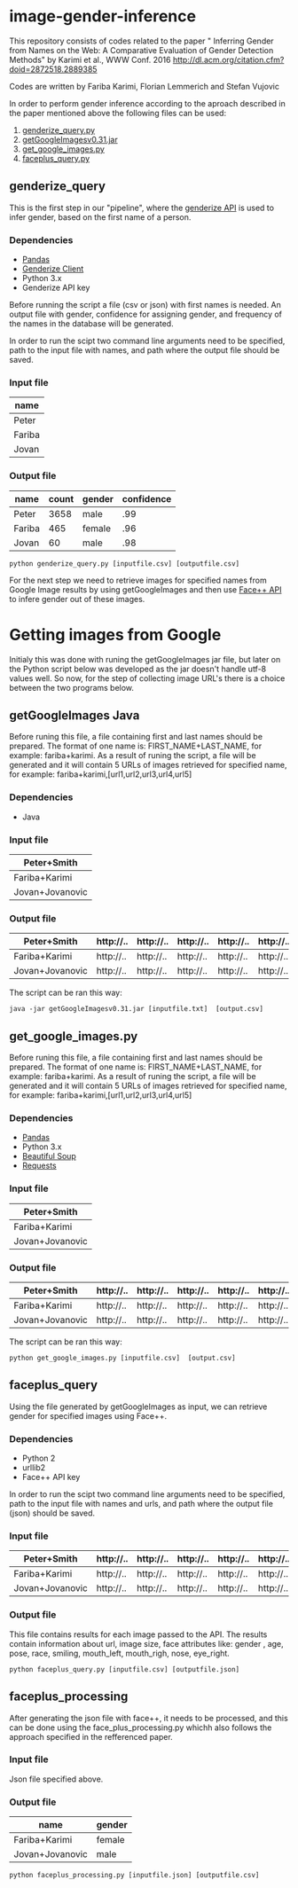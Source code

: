 # image-gender-inference
This repository consists of codes related to the paper " Inferring Gender from Names on the Web: A Comparative Evaluation of Gender Detection Methods" by Karimi et al., WWW Conf. 2016 http://dl.acm.org/citation.cfm?doid=2872518.2889385

Codes are written by
Fariba Karimi, Florian Lemmerich and Stefan Vujovic

In order to perform gender inference according to the aproach described in the paper mentioned above the following files can be used:
1. [genderize_query.py](https://github.com/frbkrm/image-gender-inference/blob/master/genderize_query.py)
2. [getGoogleImagesv0.31.jar](https://github.com/frbkrm/image-gender-inference/blob/master/getGoogleImagesv0.31.jar)
3. [get_google_images.py](https://github.com/frbkrm/image-gender-inference/blob/master/get_google_images.py)
4. [faceplus_query.py](https://github.com/frbkrm/image-gender-inference/blob/master/faceplus_query.py)

## genderize_query

This is the first step in our "pipeline", where the [genderize API](http://genderize.io/) is used to infer gender, based on the first name of a person. 

### Dependencies

* [Pandas](https://pypi.python.org/pypi/pandas/)
* [Genderize Client](https://pypi.python.org/pypi/Genderize/0.1.5)
* Python 3.x
* Genderize API key

Before running the script a file (csv or json) with first names is needed. An output file with gender, confidence for assigning gender, and frequency of the names in the database will be generated.

In order to run the scipt two command line arguments need to be specified, path to the input file with names, and path where the output file should be saved. 

### Input file

name |
--- | 
Peter |
Fariba |
Jovan |

### Output file

name |count |gender |confidence|
--- | --- |--- |--- |
Peter |3658 |male |.99 |
Fariba |465 |female |.96 |
Jovan |60 |male |.98 |
 
```{r, engine='bash', count_lines}
python genderize_query.py [inputfile.csv] [outputfile.csv]
```

For the next step we need to retrieve images for specified names from Google Image results by using getGoogleImages and then use [Face++ API](https://www.faceplusplus.com/) to infere gender out of these images.

# Getting images from Google

Initialy this was done with runing the getGoogleImages jar file, but later on the Python script below was developed as the jar doesn't handle utf-8 values well. So now, for the step of collecting image URL's there is a choice between the two programs below.

## getGoogleImages Java

Before runing this file, a file containing first and last names should be prepared. The format of one name is:
FIRST_NAME+LAST_NAME, for example: fariba+karimi. As a result of runing the script, a file will be generated and it will contain 5 URLs of images retrieved for specified name, for example: fariba+karimi,[url1,url2,url3,url4,url5] 

### Dependencies

* Java

### Input file

Peter+Smith |
--- | 
Fariba+Karimi |
Jovan+Jovanovic |

### Output file

Peter+Smith | http://.. |http://.. |http://.. |http://.. |http://.. |
--- |--- |--- |--- |--- |--- | 
Fariba+Karimi |http://.. |http://.. |http://.. |http://.. |http://.. |
Jovan+Jovanovic |http://.. |http://.. |http://.. |http://.. |http://.. |

The script can be ran this way: 
```{r, engine='bash', count_lines}
java -jar getGoogleImagesv0.31.jar [inputfile.txt]  [output.csv]
```
## get_google_images.py

Before runing this file, a file containing first and last names should be prepared. The format of one name is:
FIRST_NAME+LAST_NAME, for example: fariba+karimi. As a result of runing the script, a file will be generated and it will contain 5 URLs of images retrieved for specified name, for example: fariba+karimi,[url1,url2,url3,url4,url5] 

### Dependencies

* [Pandas](https://pypi.python.org/pypi/pandas/)
* Python 3.x
* [Beautiful Soup](https://www.crummy.com/software/BeautifulSoup/bs4/doc/)
* [Requests](http://docs.python-requests.org/en/master/)

### Input file

Peter+Smith |
--- | 
Fariba+Karimi |
Jovan+Jovanovic |

### Output file

Peter+Smith | http://.. |http://.. |http://.. |http://.. |http://.. |
--- |--- |--- |--- |--- |--- | 
Fariba+Karimi |http://.. |http://.. |http://.. |http://.. |http://.. |
Jovan+Jovanovic |http://.. |http://.. |http://.. |http://.. |http://.. |

The script can be ran this way: 
```{r, engine='bash', count_lines}
python get_google_images.py [inputfile.csv]  [output.csv]
```

## faceplus_query

Using the file generated by getGoogleImages as input, we can retrieve gender for specified images using Face++. 

### Dependencies

* Python 2
* urllib2
* Face++ API key

In order to run the scipt two command line arguments need to be specified, path to the input file with names and urls, and path where the output file (json) should be saved. 

### Input file

Peter+Smith | http://.. |http://.. |http://.. |http://.. |http://.. |
--- |--- |--- |--- |--- |--- | 
Fariba+Karimi |http://.. |http://.. |http://.. |http://.. |http://.. |
Jovan+Jovanovic |http://.. |http://.. |http://.. |http://.. |http://.. |


### Output file

This file contains results for each image passed to the API. The results contain information about url, image size, face attributes like: gender , age, pose, race, smiling, mouth_left, mouth_righ, nose, eye_right.

```{r, engine='bash', count_lines}
python faceplus_query.py [inputfile.csv] [outputfile.json]
```

## faceplus_processing

After generating the json file with face++, it needs to be processed, and this can be done using the face_plus_processing.py whichh also follows the approach specified in the refferenced paper.

### Input file

Json file specified above.

### Output file

name | gender |
--- |--- | 
Fariba+Karimi | female |
Jovan+Jovanovic | male | 

```{r, engine='bash', count_lines}
python faceplus_processing.py [inputfile.json] [outputfile.csv]
```
 
